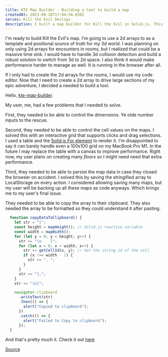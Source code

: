 ```yaml
---
title: KTE Map Builder - Building a tool to build a map
createdAt: 2023-08-18T17:04:50.838Z
series: Kill the Evil Devlogs
description: I built a map builder for Kill the Evil in Solid.js. This is a breakdown of the problems I needed to solve and how I solved them.
---
```

I'm ready to build Kill the Evil's map. I'm going to use a 2d arrays to as a template and positional source of truth for my 3d world. I was planning on only using 2d arrays for encounters in rooms, but I realized that could be a massive time sink. I would have to handle 3d collision detection and build a robust solution to switch from 3d to 2d space. I also think it would make performance harder to manage as well. It is running in the browser after all.

If I only had to create the 2d arrays for the rooms, I would use my code editor. Now that I need to create a 2d array to drive large sections of my epic adventure, I decided a needed to build a tool.

Hello, [kte-map-builder](https://github.com/chdwck/kte-map-builder).

My user, me, had a few problems that I needed to solve.

First, they needed to be able to control the dimensions. Ye olde number inputs to the rescue.

Second, they needed to be able to control the cell values on the maps. I solved this with an 
interactive grid that supports clicks and drag selections. I used a table and the 
[Solid.js For element](https://docs.solidjs.com/references/api-reference/control-flow/For) to render it. I'm disappointed to say it can barely
handle even a 100x100 grid on my MacBook Pro M1. In the future I may replace the table with a canvas to improve performance. Right now, my user plans
on creating many *floors* so I might need need that extra performance.

Third, they needed to be able to persist the map data in case they closed the browser on accident. I solved this by saving the stringified array to LocalStorage on every action. I considered allowing saving many maps, but my user will be backing up all these maps as code anyways. Which brings me to my user's final issue.

They needed to be able to copy the array to their clipboard. They also needed the array to be formatted so they could understand it after pasting.

```js
  function copyDataToClipboard() {
    let str = "[";
    const height = mapHeight(); // Solid.js reactive variable
    const width = mapWidth();
    for (let y = 0; y < height; y++) {
      str += "\n    [";
      for (let x = 0; x < width; x++) {
        str += getCellId(x, y); // Get the string id of the cell
        if (x !== width - 1) {
          str += ", ";
        }
      }
      str += "],";
    }
    str += "\n]";

    navigator.clipboard
      .writeText(str)
      .then(() => {
        alert("Copied to clipboard");
      })
      .catch(() => {
        alert("Failed to Copy to clipboard");
      });
  }
```

And that's pretty much it. Check it out [here](/tools/kte-map-builder)

[Source](https://github.com/chdwck/kte-map-builder)

